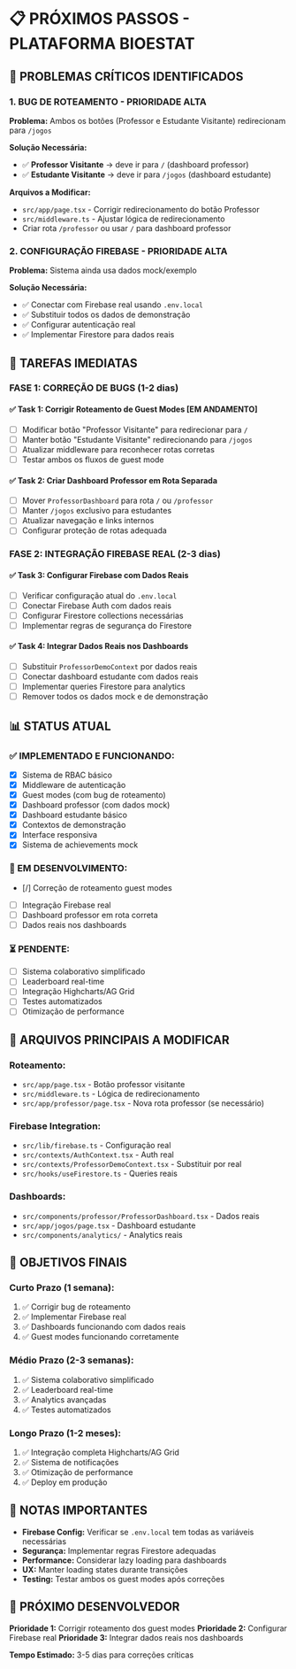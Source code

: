 # 📋 PRÓXIMOS PASSOS - PLATAFORMA BIOESTAT

## 🚨 PROBLEMAS CRÍTICOS IDENTIFICADOS

### 1. **BUG DE ROTEAMENTO - PRIORIDADE ALTA**
**Problema:** Ambos os botões (Professor e Estudante Visitante) redirecionam para `/jogos`

**Solução Necessária:**
- ✅ **Professor Visitante** → deve ir para `/` (dashboard professor)
- ✅ **Estudante Visitante** → deve ir para `/jogos` (dashboard estudante)

**Arquivos a Modificar:**
- `src/app/page.tsx` - Corrigir redirecionamento do botão Professor
- `src/middleware.ts` - Ajustar lógica de redirecionamento
- Criar rota `/professor` ou usar `/` para dashboard professor

### 2. **CONFIGURAÇÃO FIREBASE - PRIORIDADE ALTA**
**Problema:** Sistema ainda usa dados mock/exemplo

**Solução Necessária:**
- ✅ Conectar com Firebase real usando `.env.local`
- ✅ Substituir todos os dados de demonstração
- ✅ Configurar autenticação real
- ✅ Implementar Firestore para dados reais

## 🎯 TAREFAS IMEDIATAS

### **FASE 1: CORREÇÃO DE BUGS (1-2 dias)**

#### ✅ **Task 1: Corrigir Roteamento de Guest Modes** [EM ANDAMENTO]
- [ ] Modificar botão "Professor Visitante" para redirecionar para `/`
- [ ] Manter botão "Estudante Visitante" redirecionando para `/jogos`
- [ ] Atualizar middleware para reconhecer rotas corretas
- [ ] Testar ambos os fluxos de guest mode

#### ✅ **Task 2: Criar Dashboard Professor em Rota Separada**
- [ ] Mover `ProfessorDashboard` para rota `/` ou `/professor`
- [ ] Manter `/jogos` exclusivo para estudantes
- [ ] Atualizar navegação e links internos
- [ ] Configurar proteção de rotas adequada

### **FASE 2: INTEGRAÇÃO FIREBASE REAL (2-3 dias)**

#### ✅ **Task 3: Configurar Firebase com Dados Reais**
- [ ] Verificar configuração atual do `.env.local`
- [ ] Conectar Firebase Auth com dados reais
- [ ] Configurar Firestore collections necessárias
- [ ] Implementar regras de segurança do Firestore

#### ✅ **Task 4: Integrar Dados Reais nos Dashboards**
- [ ] Substituir `ProfessorDemoContext` por dados reais
- [ ] Conectar dashboard estudante com dados reais
- [ ] Implementar queries Firestore para analytics
- [ ] Remover todos os dados mock e de demonstração

## 📊 STATUS ATUAL

### **✅ IMPLEMENTADO E FUNCIONANDO:**
- [x] Sistema de RBAC básico
- [x] Middleware de autenticação
- [x] Guest modes (com bug de roteamento)
- [x] Dashboard professor (com dados mock)
- [x] Dashboard estudante básico
- [x] Contextos de demonstração
- [x] Interface responsiva
- [x] Sistema de achievements mock

### **🔧 EM DESENVOLVIMENTO:**
- [/] Correção de roteamento guest modes
- [ ] Integração Firebase real
- [ ] Dashboard professor em rota correta
- [ ] Dados reais nos dashboards

### **⏳ PENDENTE:**
- [ ] Sistema colaborativo simplificado
- [ ] Leaderboard real-time
- [ ] Integração Highcharts/AG Grid
- [ ] Testes automatizados
- [ ] Otimização de performance

## 🔧 ARQUIVOS PRINCIPAIS A MODIFICAR

### **Roteamento:**
- `src/app/page.tsx` - Botão professor visitante
- `src/middleware.ts` - Lógica de redirecionamento
- `src/app/professor/page.tsx` - Nova rota professor (se necessário)

### **Firebase Integration:**
- `src/lib/firebase.ts` - Configuração real
- `src/contexts/AuthContext.tsx` - Auth real
- `src/contexts/ProfessorDemoContext.tsx` - Substituir por real
- `src/hooks/useFirestore.ts` - Queries reais

### **Dashboards:**
- `src/components/professor/ProfessorDashboard.tsx` - Dados reais
- `src/app/jogos/page.tsx` - Dashboard estudante
- `src/components/analytics/` - Analytics reais

## 🎯 OBJETIVOS FINAIS

### **Curto Prazo (1 semana):**
1. ✅ Corrigir bug de roteamento
2. ✅ Implementar Firebase real
3. ✅ Dashboards funcionando com dados reais
4. ✅ Guest modes funcionando corretamente

### **Médio Prazo (2-3 semanas):**
1. ✅ Sistema colaborativo simplificado
2. ✅ Leaderboard real-time
3. ✅ Analytics avançadas
4. ✅ Testes automatizados

### **Longo Prazo (1-2 meses):**
1. ✅ Integração completa Highcharts/AG Grid
2. ✅ Sistema de notificações
3. ✅ Otimização de performance
4. ✅ Deploy em produção

## 📝 NOTAS IMPORTANTES

- **Firebase Config:** Verificar se `.env.local` tem todas as variáveis necessárias
- **Segurança:** Implementar regras Firestore adequadas
- **Performance:** Considerar lazy loading para dashboards
- **UX:** Manter loading states durante transições
- **Testing:** Testar ambos os guest modes após correções

## 🚀 PRÓXIMO DESENVOLVEDOR

**Prioridade 1:** Corrigir roteamento dos guest modes
**Prioridade 2:** Configurar Firebase real
**Prioridade 3:** Integrar dados reais nos dashboards

**Tempo Estimado:** 3-5 dias para correções críticas
